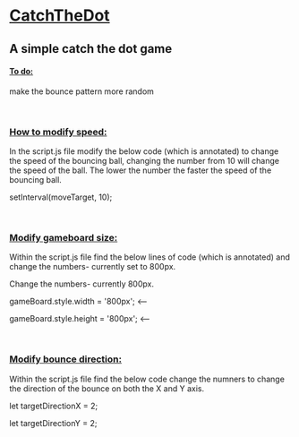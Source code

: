 <h1> <ins> CatchTheDot </ins> </h1>
<h2>A simple catch the dot game</h2> 

<h4><ins> To do: </ins></h4> 

<p>make the bounce pattern more random<p> 
<br>
  
<h3><ins>How to modify speed:</ins> </h3> 
<p>In the script.js file modify the below code (which is annotated) to change the speed of the bouncing ball, changing the number from 10 will change the speed of the ball. The lower the number the faster the speed of the bouncing ball. </p> 

<p>setInterval(moveTarget, 10);</p> 
<br>

<h3><ins>Modify gameboard size:</ins></h3> 
<p>Within the script.js file find the below lines of code (which is annotated) and change the numbers- currently set to  800px.</p> 
<p>Change the numbers- currently 800px.</p> 

<p>gameBoard.style.width = '800px'; <-- </p> 
<p>gameBoard.style.height = '800px'; <-- </p> 
<br>

<h3><ins>Modify bounce direction:</ins></h3> 
<p>Within the script.js file find the below code change the numners to change the direction of the bounce on both the X and Y axis.</p>  

<p>let targetDirectionX = 2;</p>
<p> let targetDirectionY = 2; </p>

